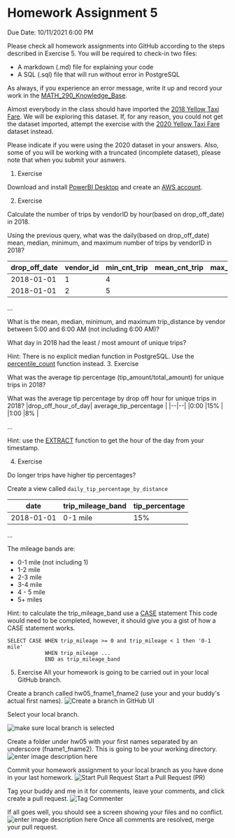 # Homework Assignment 5

Due Date: 10/11/2021 6:00 PM

Please check all homework assignments into GitHub according to the steps described in Exercise 5. You will be required to check-in two files:
 - A markdown (.md) file for explaining your code 
 - A SQL (.sql) file that will run without error in PostgreSQL

As always, if you experience an error message, write it up and record your work in the [MATH_290_Knowledge_Base](https://docs.google.com/spreadsheets/d/1cTduVN-MqKQnQ6DTwRQYigieR1N7aov7YIvcbDXLXQ0/edit?usp=sharing). 

Almost everybody in the class should have imported the [2018 Yellow Taxi Fare](https://data.cityofnewyork.us/Transportation/2018-Yellow-Taxi-Trip-Data/t29m-gskq). We will be exploring this dataset. If, for any reason, you could not get the dataset imported, attempt the exercise with the  [2020 Yellow Taxi Fare](https://data.cityofnewyork.us/Transportation/2020-Yellow-Taxi-Trip-Data-January-June-/kxp8-n2sj) dataset instead.

Please indicate if you were using the 2020 dataset in your answers. Also, some of you will be working with a truncated (incomplete dataset), please note that when you submit your asnwers.

1. Exercise 
 
 Download and install [PowerBI Desktop](https://www.microsoft.com/en-us/download/details.aspx?id=58494) and  create an [AWS account](https://portal.aws.amazon.com/billing/signup#/start). 

2. Exercise

Calculate the number of trips by vendorID by hour(based on drop_off_date) in 2018.

Using the previous query, what was the daily(based on drop_off_date) mean, median, minimum, and maximum number of trips by vendorID in 2018?  

|drop_off_date|vendor_id| min_cnt_trip| mean_cnt_trip| max_cnt_trip|
|--|--|--|--|--|
|2018-01-01  |1  |4  |
|2018-01-01  |2  |5  |
...

What is the mean, median, minimum, and maximum trip_distance by vendor between 5:00 and 6:00 AM (not including 6:00 AM)?

What day in 2018 had the least / most amount of unique trips?


Hint: There is no explicit median function in PostgreSQL. Use the [percentile_count](https://www.postgresql.org/docs/9.4/functions-aggregate.html) function instead.
3. Exercise

What was the average tip percentage (tip_amount/total_amount) for unique trips in 2018?

What was the average  tip percentage by drop off hour for unique trips in 2018?
|drop_off_hour_of_day| average_tip_percentage |
|--|--|
|0:00  |15%  |
|1:00  |8%  |

...


Hint: use the [EXTRACT](https://www.postgresql.org/docs/9.1/functions-datetime.html) function to get the hour of the day from your timestamp.

4. Exercise

Do longer trips have higher tip percentages?

Create a view called `daily_tip_percentage_by_distance`

|date|trip_mileage_band  | tip_percentage  |
|--|--|--|
|2018-01-01  |0-1 mile  | 15%
...

The mileage bands are:
 - 0-1 mile (not including 1)
 - 1-2 mile
 - 2-3 mile
 - 3-4 mile
 - 4 - 5 mile
 - 5+ miles

Hint: to calculate the trip_mileage_band use a [CASE](https://www.postgresqltutorial.com/postgresql-case/) statement
This code would need to be completed, however, it should give you a gist of how a CASE statement works.

    SELECT CASE WHEN trip_mileage >= 0 and trip_mileage < 1 then '0-1 mile'
                WHEN trip_mileage ...
                END as trip_mileage_band

5. Exercise
All your homework is going to be carried out in your local GitHub branch.

Create a branch called hw05_fname1_fname2 (use your and your buddy's actual first names).
![Create a branch in GitHub UI](https://github.com/bzombory/QC_Math_290_Fall_2021/blob/master/homework/hw05/images/create_branch.jpg)

Select your local branch.

![make sure local branch is selected](https://github.com/bzombory/QC_Math_290_Fall_2021/blob/main/homework/hw05/images/local_branch.jpg)

Create a folder under hw05 with your first names separated by an underscore (fname1_fname2). This is going to be your working directory.
![enter image description here](https://github.com/bzombory/QC_Math_290_Fall_2021/blob/main/homework/hw05/images/create_working_folder.JPG)

Commit your homework assignment to your local branch as you have done in your last homework.
![Start Pull Request](https://github.com/bzombory/QC_Math_290_Fall_2021/blob/main/homework/hw05/images/images/PR01.JPG)
Start a Pull Request (PR) 

Tag your buddy and me in it for comments, leave your comments, and click create a pull request.
![Tag Commenter](https://github.com/bzombory/QC_Math_290_Fall_2021/blob/main/homework/hw05/images/PR02.JPG)

If all goes well, you should see a screen showing your files and no conflict.
![enter image description here](https://github.com/bzombory/QC_Math_290_Fall_2021/blob/main/homework/hw05/images/Merge.JPG)
Once all comments are resolved, merge your pull request.

 



